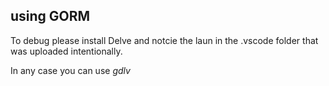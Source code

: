 ## using GORM
To debug please install Delve and notcie the laun in the .vscode folder
that was uploaded intentionally.

In any case you can use *gdlv*